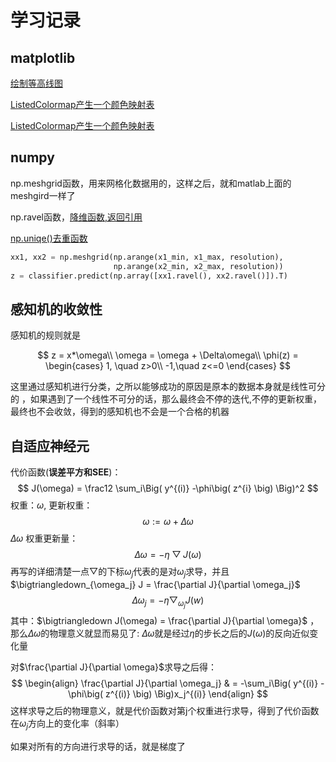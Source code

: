 # 学习记录

## matplotlib

[绘制等高线图](https://blog.csdn.net/cymy001/article/details/78513712)

[ListedColormap产生一个颜色映射表](https://codingdict.com/sources/py/matplotlib.colors/11189.html)

[ListedColormap产生一个颜色映射表](https://matplotlib.org/stable/api/_as_gen/matplotlib.colors.ListedColormap.html)

## numpy

np.meshgrid函数，用来网格化数据用的，这样之后，就和matlab上面的meshgird一样了

np.ravel函数，[降维函数,返回引用](https://blog.csdn.net/lanchunhui/article/details/50354978)

[np.uniqe()去重函数](https://blog.csdn.net/u012193416/article/details/79672729)

```python
xx1, xx2 = np.meshgrid(np.arange(x1_min, x1_max, resolution),
                       np.arange(x2_min, x2_max, resolution))
z = classifier.predict(np.array([xx1.ravel(), xx2.ravel()]).T)

```

## 感知机的收敛性
感知机的规则就是

$$
z = x*\omega\\
\omega = \omega + \Delta\omega\\
\phi(z) =
\begin{cases}
1, \quad z>0\\
-1,\quad z<=0
\end{cases}
$$



这里通过感知机进行分类，之所以能够成功的原因是原本的数据本身就是线性可分的 ，如果遇到了一个线性不可分的话，那么最终会不停的迭代,不停的更新权重，最终也不会收敛，得到的感知机也不会是一个合格的机器

## 自适应神经元

代价函数(**误差平方和SEE**)：
$$
J(\omega) = \frac12 \sum_i\Big( y^{(i)} -\phi\big( z^{i} \big) \Big)^2
$$
权重：$\omega$, 更新权重：
$$
\omega:=\omega + \Delta \omega
$$
$\Delta\omega$ 权重更新量：
$$
\Delta \omega = -\eta \bigtriangledown J(\omega)
$$
再写的详细清楚一点$\bigtriangledown$的下标$\omega_j$代表的是对$\omega_j$求导，并且$\bigtriangledown_{\omega_j} J = \frac{\partial J}{\partial \omega_j}$
$$
\Delta \omega_j = -\eta \bigtriangledown_{\omega_j} J(w)
$$
其中：$\bigtriangledown J(\omega) = \frac{\partial J}{\partial \omega}$ ，那么$\Delta \omega$的物理意义就显而易见了: $\Delta\omega$就是经过$\eta$的步长之后的$J(\omega)$的反向近似变化量

对$\frac{\partial J}{\partial \omega}$求导之后得：
$$
\begin{align}
\frac{\partial J}{\partial \omega_j} & = -\sum_i\Big( y^{(i)} - \phi\big( z^{(i)} \big) \Big)x_j^{(i)}
\end{align}
$$
这样求导之后的物理意义，就是代价函数对第j个权重进行求导，得到了代价函数在$\omega_j$方向上的变化率（斜率）

如果对所有的方向进行求导的话，就是梯度了

